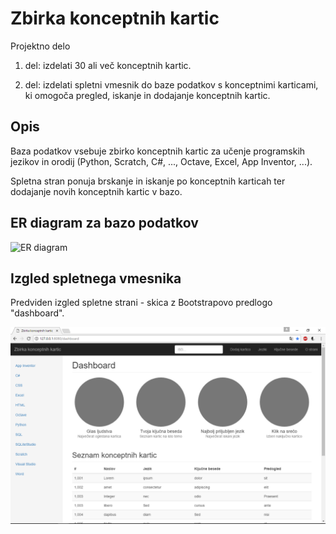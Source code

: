 # Zbirka konceptnih kartic
Projektno delo

1. del: izdelati 30 ali več konceptnih kartic.

2. del: izdelati spletni vmesnik do baze podatkov s konceptnimi karticami, ki omogoča pregled, iskanje in dodajanje konceptnih kartic.

Opis
----

Baza podatkov vsebuje zbirko konceptnih kartic za učenje programskih jezikov in orodij (Python, Scratch, C#, ..., Octave, Excel, App Inventor, ...).

Spletna stran ponuja brskanje in iskanje po konceptnih karticah ter dodajanje novih konceptnih kartic v bazo.

ER diagram za bazo podatkov
---------------------------

![ER diagram](ER_diagram.png)

Izgled spletnega vmesnika
---------------------------

Predviden izgled spletne strani - skica z Bootstrapovo predlogo "dashboard".

![izgled_spletnega_vmesnika](predviden_koncni_izgled.png)
